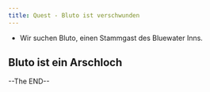 ```yaml
---
title: Quest - Bluto ist verschwunden
---
```


* Wir suchen Bluto, einen Stammgast des Bluewater Inns.


## Bluto ist ein Arschloch

--The END--
